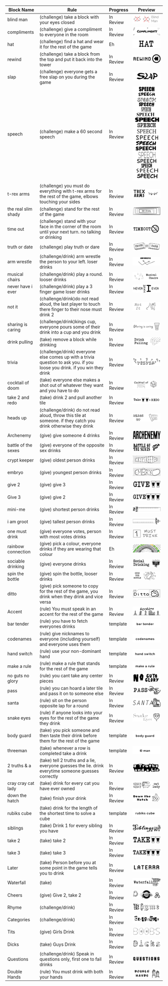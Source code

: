 | Block Name          | Rule                                                                                                                      | Progress        | Preview                                                               |
| ------------------- | ------------------------------------------------------------------------------------------------------------------------- | --------------- | --------------------------------------------------------------------- |
| blind man           | (challenge) take a block with your eyes closed                                                                            | In Review       | <img src="./export/blocks the second git.ai_Blind Man.svg">           |
| compliments         | (challenge)  give a compliment to everyone in the room                                                                    | In Review       | <img src="./export/blocks the second git.ai_Compliments.svg">         |
| hat                 | (challenge)  find a hat and wear it for the rest of the game                                                              | Eh | <img src="./export/blocks the second git.ai_Hat.svg">                 |
| rewind              | (challenge) take a block from the top and put it back into the tower                                                      | In Review       | <img src="./export/blocks the second git.ai_rewind.svg">              |
| slap                | (challenge) everyone gets a free slap on you during the game                                                              | In Review       | <img src="./export/blocks the second git.ai_SLAP.svg">                |
| speech              | (challenge) make a 60 second speech                                                                                       | In Review       | <img src="./export/blocks the second git.ai_speech.svg">              |
| t-rex arms          | (challenge) you must do everything with t-rex arms for the rest of the game, elbows touching your sides                   | In Review       | <img src="./export/blocks the second git.ai_TREX ARMS.svg">           |
| the real slim shady | (challenge) stand for the rest of the game                                                                                | In Review       | <img src="./export/blocks the second git.ai_Slim Shdy.svg">           |
| time out            | (challenge) stand with your face in the corner of the room until your next turn. no talking or drinking                   | In Review       | <img src="./export/blocks the second git.ai_Timeout.svg">             |
| truth or date       | (challenge) play truth or dare                                                                                            | In Review       | <img src="./export/blocks the second git.ai_Truth or Dare.svg">       |
| arm wrestle         | (challenge/drink) arm wrestle the person to your left. loser drinks                                                       | In Review       | <img src="./export/blocks the second git.ai_Arm Wrestle.svg">         |
| musical chairs      | (challenge/drink) play a round. looser drinks                                                                             | In Review       | <img src="./export/blocks the second git.ai_Musical Chairs.svg">      |
| never have i ever   | (challenge/drink) play a 3 finger game loser drinks                                                                       | In Review       | <img src="./export/blocks the second git.ai_Never have i ever.svg">   |
| not it              | (challenge/drink)do not read aloud, the last player to touch there finger to their nose must drink 2                      | In Review       | <img src="./export/blocks the second git.ai_Not it.svg">              |
| sharing is caring   | (challenge/drink)kings cup, everyone pours some of their drink into a cup and you drink                                   | In Review       | <img src="./export/blocks the second git.ai_Sharing is Caring.svg">   |
| drink pulling       | (take) remove a block while drinking                                                                                      | In Review       | <img src="./export/blocks the second git.ai_Drink Pulling.svg">       |
| trivia              | (challenge/drink) everyone else comes up with a trivia question to ask you. if you loose you drink. if you win they drink | In Review       | <img src="./export/blocks the second git.ai_Trivia.svg">              |
| cocktail of doom    | (take)  everyone else makes a shot out of whatever they want and you have to do                                           | In Review       | <img src="./export/blocks the second git.ai_Cocktail of Doom.svg">    |
| take 2 and redo     | (take)  drink 2 and pull another tile                                                                                     | In Review       | <img src="./export/blocks the second git.ai_Take 2 + Redo.svg">       |
| heads up            | (challenge/drink) do not read aloud, throw this tile at someone. if they catch you drink otherwise they drink             | In Review       | <img src="./export/blocks the second git.ai_heads up.svg">            |
| Archenemy           | (give) give someone 4 drinks                                                                                              | In Review       | <img src="./export/blocks the second git.ai_Archenemy.svg">           |
| battle of the sexes | (give)  everyone of the opposite sex drinks                                                                               | In Review       | <img src="./export/blocks the second git.ai_Battle of the sexes.svg"> |
| crypt keeper        | (give) oldest person drinks                                                                                               | In Review       | <img src="./export/blocks the second git.ai_Cryptkeper.svg">          |
| embryo              | (give)  youngest person drinks                                                                                            | In Review       | <img src="./export/blocks the second git.ai_Embryo.svg">              |
| give 2              | (give)  give 3                                                                                                            | In Review       | <img src="./export/blocks the second git.ai_give 2.svg">              |
| Give 3              | (give)  give 2                                                                                                            | In Review       | <img src="./export/blocks the second git.ai_give 3.svg">              |
| mini-me             | (give)  shortest person drinks                                                                                            | In Review       | <img src="./export/blocks the second git.ai_Mini Me.svg">             |
| i am groot          | (give)  tallest person drinks                                                                                             | In Review       | <img src="./export/blocks the second git.ai_I AM GROOT.svg">          |
| one must drink      | (give)  everyone votes, person with most votes drinks                                                                     | In Review       | <img src="./export/blocks the second git.ai_One must drink.svg">      |
| rainbow connection  | (give) pick a colour, everyone drinks if they are wearing that colour                                                     | Eh              | <img src="./export/blocks the second git.ai_Rainbow connection.svg">  |
| sociable drinking   | (give)  everyone drinks                                                                                                   | In Review       | <img src="./export/blocks the second git.ai_Social Drinking.svg">     |
| spin the bottle     | (give)  spin the bottle, looser drinks                                                                                    | In Review       | <img src="./export/blocks the second git.ai_Spin the bottle.svg">     |
| ditto               | (give)  pick someone to copy for the rest of the game, you drink when they drink and vice versa                           | In Review       | <img src="./export/blocks the second git.ai_Ditto.svg">               |
| Accent              | (rule) You must speak in an accent for the rest of the game                                                               | In Review       | <img src="./export/blocks the second git.ai_Accents.svg">             |
| bar tender          | (rule) you have to fetch everyones drinks                                                                                 | template        | <img src="./export/blocks the second git.ai_bar tender-.svg">         |
| codenames           | (rule)  give  nicknames to everyone (including yourself) and everyone uses them                                           | template        | <img src="./export/blocks the second git.ai_codenames.svg">           |
| hand switch         | (rule)  use your non-dominant hand                                                                                        | template        | <img src="./export/blocks the second git.ai_hand switch-.svg">        |
| make a rule         | (rule)  make a rule that stands for the rest of the game                                                                  | template        | <img src="./export/blocks the second git.ai_make a rule-.svg">        |
| no guts no glory    | (rule)  you cant take any center pieces                                                                                   | In Review       |<img src="./export/blocks the second git.ai_no guts no glory-.svg">   |
| pass                | (rule)  you can hoard a later tile and pass it on to someone else                                                         | In Review       | <img src="./export/blocks the second git.ai_pass.svg">                |
| santa               | (rule) sit on the person opposite lap for a round                                                                         | In Review       | <img src="./export/blocks the second git.ai_santa.svg">               |
| snake eyes          | (rule) if anyone looks into your eyes for the rest of the game they drink                                                 | In Review       | <img src="./export/blocks the second git.ai_snake eyes-.svg">         |
| body guard          | (take) you pick someone and then taste their drink before them for the rest of the game                                   | template        | <img src="./export/blocks the second git.ai_body guard-.svg">         |
| threeman            | (take) whenever a row is completed take a drink                                                                           | template        | <img src="./export/blocks the second git.ai_threeman.svg">            |
| 2 truths & a lie    | (take) tell 2 truths and a lie, everyone guesses the lie. drink everytime someone guesses correctly                       | In Review       | <img src="./export/blocks the second git.ai_2 truths.svg">            |
| cray cray cat lady  | (take) drink for every cat you have ever owned                                                                            | In Review       | <img src="./export/blocks the second git.ai_cray cray cat lady-.svg"> |
| down the hatch      | (take) finish your drink                                                                                                  | In Review       | <img src="./export/blocks the second git.ai_down the hatch-.svg">     |
| rubiks cube         | (take) drink for the length of the shortest time to solve a cube                                                          | template        | <img src="./export/blocks the second git.ai_rubiks cube.svg">         |
| siblings            | (take) Drink 1 for every sibling you have                                                                                 | In Review       | <img src="./export/blocks the second git.ai_siblings.svg">            |
| take 2              | (take) take 2                                                                                                             | In Review       | <img src="./export/blocks the second git.ai_Take 2.svg">              |
| take 3              | (take) take 3                                                                                                             | In Review       | <img src="./export/blocks the second git.ai_Take 3.svg">              |
| Later               | (take)  Person before you at some point in the game tells you to drink                                                    | In Review       | <img src="./export/blocks the second git.ai_Later.svg">               |
| Waterfall           | (take)                                                                                                                    | In Review       | <img src="./export/blocks the second git.ai_waterfall.svg">           |
| Cheers              | (give) Give 2, take 2                                                                                                     | In Review       | <img src="./export/blocks the second git.ai_cheers.svg">              |
| Rhyme               | (challenge/drink)                                                                                                         | In Review       | <img src="./export/blocks the second git.ai_rhyme.svg">               |
| Categories          | (challenge/drink)                                                                                                         | In Review       | <img src="./export/blocks the second git.ai_categories.svg">          |
| Tits                | (give) Girls Drink                                                                                                        | In Review       | <img src="./export/blocks the second git.ai_tits.svg">                |
| Dicks               | (take) Guys Drink                                                                                                         | In Review       | <img src="./export/blocks the second git.ai_dicks.svg">               |
| Questions           | (challenge/drink) Speak in questions only, first one to fail drinks                                                       | In Review       | <img src="./export/blocks the second git.ai_Questions.svg">           |
| Double Hands        | (rule) You must drink with both your hands                                                                                | In Review       | <img src="./export/blocks the second git.ai_Double Hands.svg">        |
